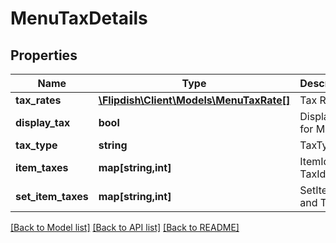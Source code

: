 # MenuTaxDetails

## Properties
Name | Type | Description | Notes
------------ | ------------- | ------------- | -------------
**tax_rates** | [**\Flipdish\Client\Models\MenuTaxRate[]**](MenuTaxRate.md) | Tax Rates | [optional] 
**display_tax** | **bool** | Display tax for Menu | [optional] 
**tax_type** | **string** | TaxType | [optional] 
**item_taxes** | **map[string,int]** | ItemIds and TaxIds | [optional] 
**set_item_taxes** | **map[string,int]** | SetItemIds and TaxIds | [optional] 

[[Back to Model list]](../README.md#documentation-for-models) [[Back to API list]](../README.md#documentation-for-api-endpoints) [[Back to README]](../README.md)


